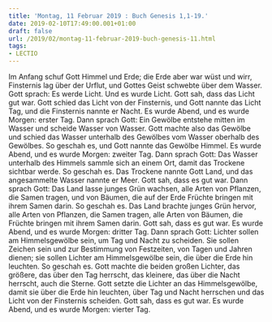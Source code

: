 ```yaml
---
title: 'Montag, 11 Februar 2019 : Buch Genesis 1,1-19.'
date: 2019-02-10T17:49:00.001+01:00
draft: false
url: /2019/02/montag-11-februar-2019-buch-genesis-11.html
tags: 
- LECTIO
---
```


Im Anfang schuf Gott Himmel und Erde; die Erde aber war wüst und wirr, Finsternis lag über der Urflut, und Gottes Geist schwebte über dem Wasser. Gott sprach: Es werde Licht. Und es wurde Licht. Gott sah, dass das Licht gut war. Gott schied das Licht von der Finsternis, und Gott nannte das Licht Tag, und die Finsternis nannte er Nacht. Es wurde Abend, und es wurde Morgen: erster Tag. Dann sprach Gott: Ein Gewölbe entstehe mitten im Wasser und scheide Wasser von Wasser. Gott machte also das Gewölbe und schied das Wasser unterhalb des Gewölbes vom Wasser oberhalb des Gewölbes. So geschah es, und Gott nannte das Gewölbe Himmel. Es wurde Abend, und es wurde Morgen: zweiter Tag. Dann sprach Gott: Das Wasser unterhalb des Himmels sammle sich an einem Ort, damit das Trockene sichtbar werde. So geschah es. Das Trockene nannte Gott Land, und das angesammelte Wasser nannte er Meer. Gott sah, dass es gut war. Dann sprach Gott: Das Land lasse junges Grün wachsen, alle Arten von Pflanzen, die Samen tragen, und von Bäumen, die auf der Erde Früchte bringen mit ihrem Samen darin. So geschah es. Das Land brachte junges Grün hervor, alle Arten von Pflanzen, die Samen tragen, alle Arten von Bäumen, die Früchte bringen mit ihrem Samen darin. Gott sah, dass es gut war. Es wurde Abend, und es wurde Morgen: dritter Tag. Dann sprach Gott: Lichter sollen am Himmelsgewölbe sein, um Tag und Nacht zu scheiden. Sie sollen Zeichen sein und zur Bestimmung von Festzeiten, von Tagen und Jahren dienen; sie sollen Lichter am Himmelsgewölbe sein, die über die Erde hin leuchten. So geschah es. Gott machte die beiden großen Lichter, das größere, das über den Tag herrscht, das kleinere, das über die Nacht herrscht, auch die Sterne. Gott setzte die Lichter an das Himmelsgewölbe, damit sie über die Erde hin leuchten, über Tag und Nacht herrschen und das Licht von der Finsternis scheiden. Gott sah, dass es gut war. Es wurde Abend, und es wurde Morgen: vierter Tag.